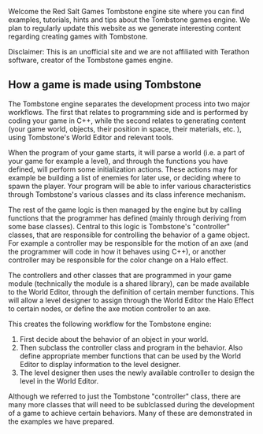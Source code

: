 
Welcome the Red Salt Games Tombstone engine site where you can find examples, tutorials, hints and tips about the Tombstone games engine. We plan to regularly update this website as we generate interesting content regarding creating games with Tombstone.

Disclaimer: This is an unofficial site and we are not affiliated with Terathon software, creator of the Tombstone games engine.

## How a game is made using Tombstone
The Tombstone engine separates the development process into two major workflows. The first that relates to programming side and is performed by coding your game in C++, while the second relates to generating content (your game world, objects, their position in space, their materials, etc. ), using Tombstone's World Editor and relevant tools. 

When the program of your game starts, it will parse a world (i.e. a part of your game for example a level), and through the functions you have defined, will perform some initialization actions. These actions may for example be building a list of enemies for later use, or deciding where to spawn the player. Your program will be able to infer various characteristics through Tombstone's various classes and its class inference mechanism. 

The rest of the game logic is then managed by the engine but by calling functions that the programmer has defined (mainly through deriving from some base classes). Central to this logic is Tombstone's "controller" classes, that are responsible for controlling the behavior of a game object. For example a controller may be responsible for the motion of an axe (and the programmer will code in how it behaves using C++), or another controller may be responsible for the color change on a Halo effect.

The controllers and other classes that are programmed in your game module (technically the module is a shared library), can be made available to the World Editor, through the definition of certain member functions. This will allow a level designer to assign through the World Editor the Halo Effect to certain nodes, or define the axe motion controller to an axe.

This creates the following workflow for the Tombstone engine:
1. First decide about the behavior of an object in your world.
2. Then subclass the controller class and program in the behavior. Also define appropriate member functions that can be used by the World Editor to display information to the level designer.
3. The level designer then uses the newly available controller to design the level in the World Editor.

Although we referred to just the Tombstone "controller" class, there are many more classes that will need to be sublclassed during the development of a game to achieve certain behaviors. Many of these are demonstrated in the examples we have prepared.
